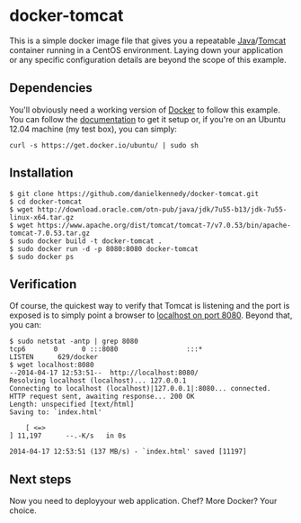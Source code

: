 docker-tomcat
=============
This is a simple docker image file that gives you a repeatable 
[Java](http://java.com/en/download/index.jsp)/[Tomcat](http://tomcat.apache.org/download-70.cgi)
container running in a CentOS environment. Laying down your application or
any specific configuration details are beyond the scope of this example.

## Dependencies
You'll obviously need a working version of [Docker](http://docker.io) to follow
this example. You can follow the [documentation](http://docs.docker.io/installation/#installation)
to get it setup or, if you're on an Ubuntu 12.04 machine (my test box), you can simply:
```
curl -s https://get.docker.io/ubuntu/ | sudo sh
```

## Installation
```
$ git clone https://github.com/danielkennedy/docker-tomcat.git
$ cd docker-tomcat
$ wget http://download.oracle.com/otn-pub/java/jdk/7u55-b13/jdk-7u55-linux-x64.tar.gz
$ wget https://www.apache.org/dist/tomcat/tomcat-7/v7.0.53/bin/apache-tomcat-7.0.53.tar.gz
$ sudo docker build -t docker-tomcat .
$ sudo docker run -d -p 8080:8080 docker-tomcat
$ sudo docker ps
```

## Verification
Of course, the quickest way to verify that Tomcat is listening and the port is
exposed is to simply point a browser to [localhost on port 8080](http://localhost:8080). Beyond that, you can:
```
$ sudo netstat -antp | grep 8080
tcp6       0      0 :::8080                 :::*                    LISTEN      629/docker
$ wget localhost:8080
--2014-04-17 12:53:51--  http://localhost:8080/
Resolving localhost (localhost)... 127.0.0.1
Connecting to localhost (localhost)|127.0.0.1|:8080... connected.
HTTP request sent, awaiting response... 200 OK
Length: unspecified [text/html]
Saving to: `index.html'

    [ <=>                                                                                                ] 11,197      --.-K/s   in 0s      

2014-04-17 12:53:51 (137 MB/s) - `index.html' saved [11197]
```

## Next steps
Now you need to deployyour web application. Chef? More Docker? Your choice.

